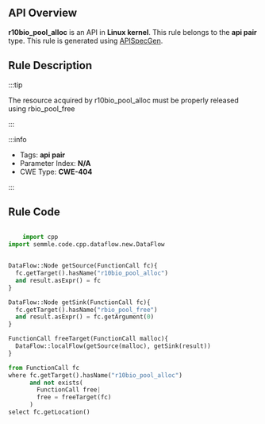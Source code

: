 ---
---


## API Overview
**r10bio_pool_alloc** is an API in **Linux kernel**. This rule belongs to the **api pair** type. This rule is generated using [APISpecGen](../../tools/APISpecGen).
## Rule Description

:::tip

The resource acquired by r10bio_pool_alloc must be properly released using rbio_pool_free

:::

:::info

- Tags: **api pair**
- Parameter Index: **N/A**
- CWE Type: **CWE-404**

:::

## Rule Code
```python

    import cpp
import semmle.code.cpp.dataflow.new.DataFlow


DataFlow::Node getSource(FunctionCall fc){
  fc.getTarget().hasName("r10bio_pool_alloc")
  and result.asExpr() = fc
}

DataFlow::Node getSink(FunctionCall fc){
  fc.getTarget().hasName("rbio_pool_free")
  and result.asExpr() = fc.getArgument(0)
}

FunctionCall freeTarget(FunctionCall malloc){
  DataFlow::localFlow(getSource(malloc), getSink(result))
}

from FunctionCall fc
where fc.getTarget().hasName("r10bio_pool_alloc")
      and not exists(
        FunctionCall free| 
        free = freeTarget(fc)
      )
select fc.getLocation()

    
```